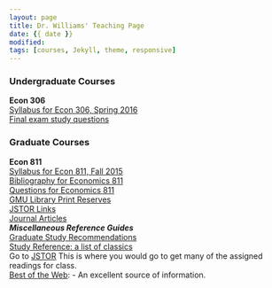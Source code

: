 ```yaml
---
layout: page
title: Dr. Williams' Teaching Page
date: {{ date }}
modified:
tags: [courses, Jekyll, theme, responsive]
---
```


### Undergraduate Courses

**Econ 306**
<br>
[Syllabus for Econ 306, Spring 2016](spring2016.html)
<br>
[Final exam study questions](magnificence.html)

### Graduate Courses

**Econ 811**
<br>
[Syllabus for Econ 811, Fall 2015](811fall15.pdf)
<br>
[Bibliography for Economics 811](bibliography.html)
<br>
[Questions for Economics 811](811questions.html)
<br>
[GMU Library Print Reserves](http://magik.gmu.edu/cgi-bin/Pwebrecon.cgi?DB=local&PAGE=rbSearch)
<br>
[JSTOR Links](econ811JSTORlinks.pdf)
<br>
[Journal Articles](journal-articles.html)
<br>
**_Miscellaneous Reference Guides_**
<br>
[Graduate Study Recommendations](recommendations.html)
<br>
[Study Reference: a list of classics](study-references.html)
<br>
Go to [JSTOR](http://www.jstor.org/) This is where you would go to get many of the assigned readings for class.
<br>
[Best of the Web](http://botw.org/top/Science/Social_Sciences/Economics/): - An excellent source of information.
<br>
